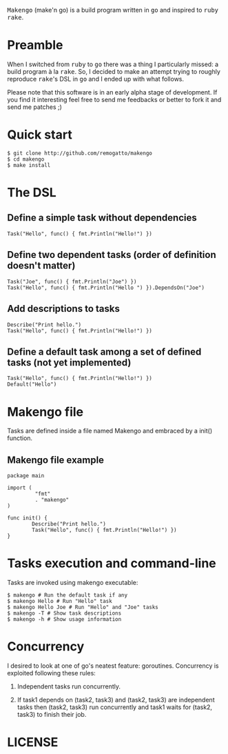 <tt>Makengo</tt> (make'n go) is a build program written in <tt>go</tt>
and inspired to <tt>ruby</tt> <tt>rake</tt>.

# Preamble

When I switched from <tt>ruby</tt> to <tt>go</tt> there was a thing I
particularly missed: a build program à la <tt>rake</tt>. So, I decided
to make an attempt trying to roughly reproduce <tt>rake</tt>'s DSL in
<tt>go</tt> and I ended up with what follows.

Please note that this software is in an early alpha stage of
development. If you find it interesting feel free to send me feedbacks
or better to fork it and send me patches ;)

# Quick start

    $ git clone http://github.com/remogatto/makengo
    $ cd makengo
    $ make install

# The DSL

## Define a simple task without dependencies

    Task("Hello", func() { fmt.Println("Hello!") })

## Define two dependent tasks (order of definition doesn't matter)

    Task("Joe", func() { fmt.Println("Joe") })
    Task("Hello", func() { fmt.Println("Hello ") }).DependsOn("Joe")

## Add descriptions to tasks

    Describe("Print hello.")
    Task("Hello", func() { fmt.Println("Hello!") })

## Define a default task among a set of defined tasks (not yet implemented)

    Task("Hello", func() { fmt.Println("Hello!") })
    Default("Hello")

# Makengo file

Tasks are defined inside a file named Makengo and embraced by a init()
function.

## Makengo file example

    package main

    import ( 
             "fmt" 
             . "makengo" 
    )

    func init() {
            Describe("Print hello.")
            Task("Hello", func() { fmt.Println("Hello!") })
    }

# Tasks execution and command-line

Tasks are invoked using makengo executable:

    $ makengo # Run the default task if any
    $ makengo Hello # Run "Hello" task
    $ makengo Hello Joe # Run "Hello" and "Joe" tasks
    $ makengo -T # Show task descriptions
    $ makengo -h # Show usage information

# Concurrency

I desired to look at one of go's neatest feature: goroutines. Concurrency 
is exploited following these rules:

1. Independent tasks run concurrently. 

2. If task1 depends on (task2, task3) and (task2, task3) are independent 
tasks then (task2, task3) run concurrently and task1 waits for (task2, 
task3) to finish their job.

# LICENSE



